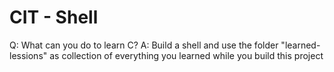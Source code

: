 # CIT - Shell

Q: What can you do to learn C?
A: Build a shell and use the folder "learned-lessions" as collection of everything you learned while you build this project